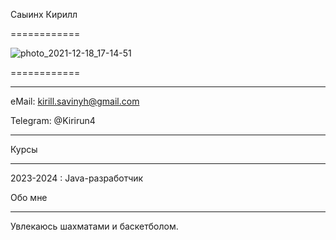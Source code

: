 Саыинх Кирилл

============

![photo_2021-12-18_17-14-51](https://github.com/Kirirun4/new-pages-site/assets/88333835/1f43509f-ef29-487c-ad90-30d6df42abbe)

============

-------------------     ----------------------------

eMail:                      kirill.savinyh@gmail.com

Telegram:                                  @Kirirun4

-------------------     ----------------------------

Курсы

---------

2023-2024
:   Java-разработчик

Обо мне

---------

Увлекаюсь шахматами и баскетболом.
